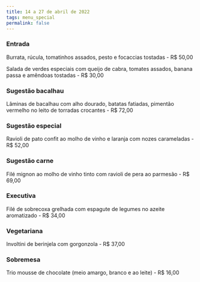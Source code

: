 ```yaml
---
title: 14 a 27 de abril de 2022
tags: menu_special
permalink: false
---
```

### Entrada

Burrata, rúcula, tomatinhos assados, pesto e focaccias tostadas - R$ 50,00

Salada de verdes especiais com queijo de cabra, tomates assados, banana passa e amêndoas tostadas - R$ 30,00

### Sugestão bacalhau

Lâminas de bacalhau com alho dourado, batatas fatiadas, pimentão vermelho no leito de torradas crocantes - R$ 72,00

### Sugestão especial

Ravioli de pato confit ao molho de vinho e laranja com nozes carameladas - R$ 52,00

### Sugestão carne

Filé mignon ao molho de vinho tinto com ravioli de pera ao parmesão - R$ 69,00

### Executiva

Filé de sobrecoxa grelhada com espagute de legumes no azeite aromatizado - R$ 34,00

### Vegetariana

Involtini de berinjela com gorgonzola - R$ 37,00

### Sobremesa

Trio mousse de chocolate (meio amargo, branco e ao leite) - R$ 16,00